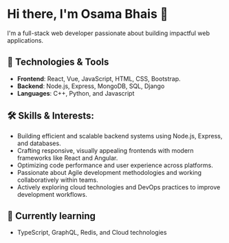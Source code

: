 

<!--
**osamaibhaiss/osamaibhaiss** is a ✨ _special_ ✨ repository because its `README.md` (this file) appears on your GitHub profile.
-->


# Hi there, I'm Osama Bhais 👋

I'm a full-stack web developer passionate about building impactful web applications.

## 🔧 Technologies & Tools
- **Frontend**: React, Vue, JavaScript, HTML, CSS, Bootstrap.
- **Backend**: Node.js, Express, MongoDB, SQL, Django
- **Languages**: C++, Python, and Javascript

## 🛠️ Skills & Interests:

  - Building efficient and scalable backend systems using Node.js, Express, and databases.
  - Crafting responsive, visually appealing frontends with modern frameworks like React and Angular.
  - Optimizing code performance and user experience across platforms.
  - Passionate about Agile development methodologies and working collaboratively within teams.
  - Actively exploring cloud technologies and DevOps practices to improve development workflows.

## 🌱 Currently learning
- TypeScript, GraphQL, Redis, and Cloud technologies


